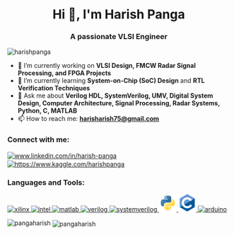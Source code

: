 <h1 align="center">Hi 👋, I'm Harish Panga</h1>
<h3 align="center">A passionate VLSI Engineer</h3>

<p align="left"> <img src="https://upload.wikimedia.org/wikipedia/commons/4/4f/IIT_Roorkee_logo.png" alt="harishpanga" /> </p>

- 🔭 I’m currently working on **VLSI Design, FMCW Radar Signal Processing, and FPGA Projects**
- 🌱 I’m currently learning **System-on-Chip (SoC) Design** and **RTL Verification Techniques**
- 💬 Ask me about **Verilog HDL, SystemVerilog, UMV, Digital System Design, Computer Architecture, Signal Processing, Radar Systems, Python, C, MATLAB**
- 📫 How to reach me: **harisharish75@gmail.com**

<h3 align="left">Connect with me:</h3>
<p align="left">
  <a href="https://linkedin.com/in/harish-panga" target="blank">
    <img align="center" src="https://upload.wikimedia.org/wikipedia/commons/0/01/LinkedIn_Logo_2013.png" alt="www.linkedin.com/in/harish-panga" height="30" width="40" />
  </a>
  <a href="https://kaggle.com/harishpanga" target="blank">
    <img align="center" src="https://upload.wikimedia.org/wikipedia/commons/d/d3/Kaggle_logo.png" alt="https://www.kaggle.com/harishpanga" height="30" width="40" />
  </a>
</p>

<h3 align="left">Languages and Tools:</h3>
<p align="left">
  <a href="https://www.xilinx.com/" target="_blank" rel="noreferrer">
    <img src="https://upload.wikimedia.org/wikipedia/commons/4/47/Xilinx_logo.svg" alt="xilinx" width="40" height="40"/>
  </a>
  <a href="https://www.intel.com/content/www/us/en/programmable/fpga.html" target="_blank" rel="noreferrer">
    <img src="https://upload.wikimedia.org/wikipedia/commons/d/d2/Intel_logo_2020.svg" alt="intel" width="40" height="40"/>
  </a>
  <a href="https://www.mathworks.com/" target="_blank" rel="noreferrer">
    <img src="https://upload.wikimedia.org/wikipedia/commons/2/21/Matlab_Logo.png" alt="matlab" width="40" height="40"/>
  </a>
  <a href="https://www.verilog.com/" target="_blank" rel="noreferrer">
    <img src="https://upload.wikimedia.org/wikipedia/commons/7/7b/Verilog_logo.svg" alt="verilog" width="40" height="40"/>
  </a>
  <a href="https://www.systemverilog.org/" target="_blank" rel="noreferrer">
    <img src="https://upload.wikimedia.org/wikipedia/commons/a/a2/SystemVerilog_logo.svg" alt="systemverilog" width="40" height="40"/>
  </a>
  <a href="https://www.python.org" target="_blank" rel="noreferrer">
    <img src="https://raw.githubusercontent.com/devicons/devicon/master/icons/python/python-original.svg" alt="python" width="40" height="40"/>
  </a>
  <a href="https://www.cprogramming.com/" target="_blank" rel="noreferrer">
    <img src="https://raw.githubusercontent.com/devicons/devicon/master/icons/c/c-original.svg" alt="c" width="40" height="40"/>
  </a>
  <a href="https://www.arduino.cc/" target="_blank" rel="noreferrer">
    <img src="https://cdn.worldvectorlogo.com/logos/arduino-1.svg" alt="arduino" width="40" height="40"/>
  </a>
</p>

<p><img align="left" src="https://github-readme-stats.vercel.app/api/top-langs?username=pangaharish&show_icons=true&locale=en&layout=compact" alt="pangaharish" /></p>

<p>&nbsp;<img align="center" src="https://github-readme-stats.vercel.app/api?username=pangaharish&show_icons=true&locale=en" alt="pangaharish" /></p>
